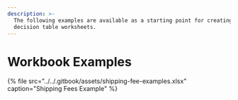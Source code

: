 ```yaml
---
description: >-
  The following examples are available as a starting point for creating your own
  decision table worksheets.
---
```


# Workbook Examples

{% file src="../../.gitbook/assets/shipping-fee-examples.xlsx" caption="Shipping Fees Example" %}

